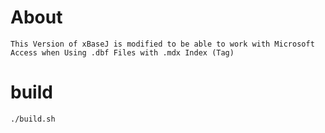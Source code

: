 # About

    This Version of xBaseJ is modified to be able to work with Microsoft Access when Using .dbf Files with .mdx Index (Tag)

# build

    ./build.sh

